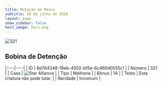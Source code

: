 ```yaml
---
title: Mutação em Massa
subtitle: 10 de julho de 2020
layout: page
show_sidebar: false
hero_image: hero.png
---
```


![321](https://cdn.keyforgegame.com/media/card_front/pt/479_321_VFQGV2CCWH22_pt.png)

## Bobina de Detenção

|----|----|
| ID | 8d764348-18eb-4502-bf5e-6c460d0555c1 |
| Número | 321 |
| Casa | ![Star Alliance](https://archonarcana.com/images/thumb/7/7d/Star_Alliance.png/22px-Star_Alliance.png "Aliança Estelar") |
| Tipo | Melhoria |
| Bônus | 1A |
| Texto | Esta criatura não pode lutar. |
| Raridade | Incomum |

